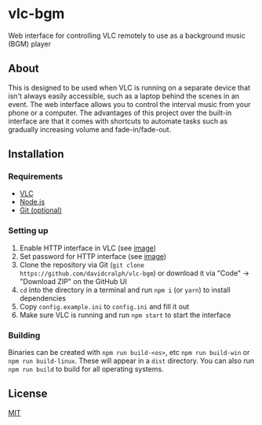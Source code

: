 # vlc-bgm
Web interface for controlling VLC remotely to use as a background music (BGM) player

## About
This is designed to be used when VLC is running on a separate device that isn't always easily accessible, such as 
a laptop behind the scenes in an event. The web interface allows you to control the interval music from your phone or a computer. The advantages of this project over the built-in interface are that it comes with shortcuts to automate tasks such as gradually increasing volume and fade-in/fade-out.

## Installation
### Requirements
* [VLC](https://www.videolan.org/vlc/)
* [Node.js](https://nodejs.org/en/)
* [Git (optional)](https://git-scm.com/)
### Setting up
1. Enable HTTP interface in VLC (see [image](https://cdn.discordapp.com/attachments/701854785946517558/927565561515347988/unknown.png))
2. Set password for HTTP interface (see [image](https://cdn.discordapp.com/attachments/701854785946517558/927565726674468884/unknown.png))
3. Clone the repository via Git (``git clone https://github.com/davidcralph/vlc-bgm``) or download it via "Code" -> "Download ZIP" on the GitHub UI
4. ``cd`` into the directory in a terminal and run ``npm i`` (or ``yarn``) to install dependencies
5. Copy ``config.example.ini`` to ``config.ini`` and fill it out
6. Make sure VLC is running and run ``npm start`` to start the interface
### Building
Binaries can be created with ``npm run build-<os>``, etc ``npm run build-win`` or ``npm run build-linux``. These will appear in a ``dist`` directory. You can also run ``npm run build`` to build for all operating systems.

## License
[MIT](LICENSE)

